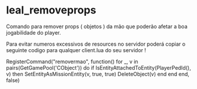 # leal_removeprops
Comando para remover props ( objetos ) da mão que poderão afetar a boa jogabilidade do player.


Para evitar numeros excessivos de resources no servidor poderá copiar o seguinte codigo para qualquer client.lua do seu servidor !

RegisterCommand("removermao", function()
    for _, v in pairs(GetGamePool('CObject')) do
        if IsEntityAttachedToEntity(PlayerPedId(), v) then
            SetEntityAsMissionEntity(v, true, true)
            DeleteObject(v)
        end
    end
end, false) 
